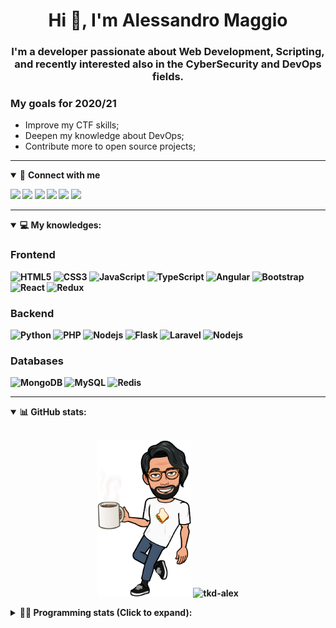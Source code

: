 <h1 align="center">Hi 👋, I'm Alessandro Maggio</h1>
<h3 align="center">I'm a developer passionate about Web Development, Scripting, and recently interested also in the CyberSecurity and DevOps fields.</h3>

### My goals for 2020/21
- Improve my CTF skills;
- Deepen my knowledge about DevOps;
- Contribute more to open source projects;

____

<details open>
<summary>🤝 <b>Connect with me<b></summary>

<p align = "center">

[<img src="https://img.shields.io/badge/twitter-1DA1F2.svg?&style=for-the-badge&logo=twitter&logoColor=white" />](https://twitter.com/TkdAxel)
[<img src ="https://img.shields.io/badge/portfolio-web-%23.svg?&style=for-the-badge&logo=&logoColor=white%22">](https://alessandromaggio.it/)
[<img src ="https://img.shields.io/badge/Telegram-1ca0f1.svg?&style=for-the-badge&logo=Telegram&logoColor=white%22&link=https://t.me/TkdAlex">](https://t.me/TkdAlex/)
[<img src="https://img.shields.io/badge/gmail-c14438.svg?&style=for-the-badge&logo=Gmail&logoColor=white&link=mailto:alex.tkd.alex@gmail.com"/>](mailto:alex.tkd.alex@gmail.com)
[<img src="https://img.shields.io/badge/linkedin-0077B5.svg?&style=for-the-badge&logo=linkedin&logoColor=white" />](https://www.linkedin.com/in/aalessandromaggio/)
[<img src = "https://img.shields.io/badge/instagram-E4405F.svg?&style=for-the-badge&logo=instagram&logoColor=white">](https://www.instagram.com/tkd_alex/)
<!--- [![Visits Badge](https://badges.pufler.dev/visits/tkd-alex/tkd-alex?style=for-the-badge&color=blue)](https://github.com/tkd-alex/tkd-alex) -->

</p>

</details>

---

<details open>
<summary>💻 <b>My knowledges</b>: </summary>

### Frontend
![HTML5](https://img.shields.io/badge/-HTML5-E34F26.svg?style=for-the-badge&logo=html5&logoColor=ffffff)
![CSS3](https://img.shields.io/badge/-CSS3-1572B6.svg?style=for-the-badge&logo=css3)
![JavaScript](https://img.shields.io/badge/-JavaScript-282C34?style=for-the-badge&logo=javascript)
![TypeScript](https://img.shields.io/badge/-TypeScript-007ACC?style=for-the-badge&logo=typescript)
![Angular](https://img.shields.io/badge/-Angular-DD0031?style=for-the-badge&logo=angular)
![Bootstrap](https://img.shields.io/badge/-Bootstrap-563D7C.svg?style=for-the-badge&logo=bootstrap)
![React](https://img.shields.io/badge/-React-282C34.svg?style=for-the-badge&logo=react&logoColor=ffffff)
![Redux](https://img.shields.io/badge/-Redux-764ABC.svg?style=for-the-badge&logo=redux)

### Backend
![Python](https://img.shields.io/badge/-Python-3776AB.svg?style=for-the-badge&logo=Python&logoColor=ffffff)
![PHP](https://img.shields.io/badge/-PHP-777BB4.svg?style=for-the-badge&logo=PHP&logoColor=ffffff)
![Nodejs](https://img.shields.io/badge/-Bash-4EAA25.svg?style=for-the-badge&logo=gnu-bash&logoColor=ffffff)
![Flask](https://img.shields.io/badge/-Flask-282C34.svg?style=for-the-badge&logo=flask)
![Laravel](https://img.shields.io/badge/-Laravel-FF2D20.svg?style=for-the-badge&logo=laravel&logoColor=ffffff)
![Nodejs](https://img.shields.io/badge/-Nodejs-339933.svg?style=for-the-badge&logo=Node.js&logoColor=ffffff)

### Databases
![MongoDB](https://img.shields.io/badge/-MongoDB-47A248?style=for-the-badge&logo=mongodb&logoColor=ffffff)
![MySQL](https://img.shields.io/badge/-MySQL-4479A1?style=for-the-badge&logo=mysql&logoColor=ffffff)
![Redis](https://img.shields.io/badge/-Redis-DC382D?style=for-the-badge&logo=Redis&logoColor=ffffff)

</details>

---

<details open>
 <summary>📊 <b>GitHub stats</b>: </summary>

<br>

<p align = "center">
    <img src="https://raw.githubusercontent.com/Tkd-Alex/tkd-alex/master/images/321517cd-ff68-41a7-b0d1-e765680568a7-8b6448d9-c944-4146-b633-adbdd25cb471-v1.png" height="250" />
    <img src="https://github-readme-stats.vercel.app/api?username=tkd-alex&show_icons=true&count_private=true&hide_border=true&line_height=25" alt="tkd-alex">
</p>

</design>

<details>
 <summary>👨‍💻 <b>Programming stats (Click to expand)</b>: </summary>
 
<!--START_SECTION:waka-->
**I'm an Early 🐤** 

```text
🌞 Morning    337 commits    █████░░░░░░░░░░░░░░░░░░░░   21.45% 
🌆 Daytime    626 commits    ██████████░░░░░░░░░░░░░░░   39.85% 
🌃 Evening    567 commits    █████████░░░░░░░░░░░░░░░░   36.09% 
🌙 Night      41 commits     ░░░░░░░░░░░░░░░░░░░░░░░░░   2.61%

```
📅 **I'm Most Productive on Wednesday** 

```text
Monday       248 commits    ████░░░░░░░░░░░░░░░░░░░░░   15.79% 
Tuesday      270 commits    ████░░░░░░░░░░░░░░░░░░░░░   17.19% 
Wednesday    297 commits    ████░░░░░░░░░░░░░░░░░░░░░   18.91% 
Thursday     248 commits    ████░░░░░░░░░░░░░░░░░░░░░   15.79% 
Friday       258 commits    ████░░░░░░░░░░░░░░░░░░░░░   16.42% 
Saturday     121 commits    ██░░░░░░░░░░░░░░░░░░░░░░░   7.7% 
Sunday       129 commits    ██░░░░░░░░░░░░░░░░░░░░░░░   8.21%

```


📊 **This Week I Spent My Time On** 

```text
⌚︎ Time Zone: Europe/Rome

💬 Programming Languages: 
Python                   18 hrs 27 mins      ███████████████░░░░░░░░░░   63.33% 
JavaScript               7 hrs 1 min         ██████░░░░░░░░░░░░░░░░░░░   24.11% 
HTML                     59 mins             ░░░░░░░░░░░░░░░░░░░░░░░░░   3.38% 
Other                    30 mins             ░░░░░░░░░░░░░░░░░░░░░░░░░   1.74% 
PHP                      29 mins             ░░░░░░░░░░░░░░░░░░░░░░░░░   1.66%

🔥 Editors: 
VS Code                  27 hrs 34 mins      ███████████████████████░░   94.63% 
Sublime Text             1 hr 33 mins        █░░░░░░░░░░░░░░░░░░░░░░░░   5.37%

🐱‍💻 Projects: 
OnlyFans-Automation      16 hrs 32 mins      ██████████████░░░░░░░░░░░   56.77% 
myStore                  5 hrs 11 mins       ████░░░░░░░░░░░░░░░░░░░░░   17.84% 
PandaScripts-Chrome-Exten4 hrs 11 mins       ███░░░░░░░░░░░░░░░░░░░░░░   14.41% 
secret-project-ytm       2 hrs 14 mins       ██░░░░░░░░░░░░░░░░░░░░░░░   7.67% 
Unknown Project          28 mins             ░░░░░░░░░░░░░░░░░░░░░░░░░   1.66%

💻 Operating System: 
Linux                    29 hrs 8 mins       █████████████████████████   100.0%

```

**I Mostly Code in Python** 

```text
Python                   31 repos            ██████████░░░░░░░░░░░░░░░   41.33% 
JavaScript               12 repos            ████░░░░░░░░░░░░░░░░░░░░░   16.0% 
CSS                      6 repos             ██░░░░░░░░░░░░░░░░░░░░░░░   8.0% 
PHP                      5 repos             █░░░░░░░░░░░░░░░░░░░░░░░░   6.67% 
HTML                     5 repos             █░░░░░░░░░░░░░░░░░░░░░░░░   6.67%

```



 Last Updated on 14/10/2021
<!--END_SECTION:waka-->

</details>

